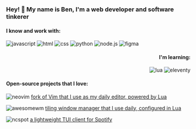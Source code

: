 ### Hey! 👋 My name is Ben, I'm a web developer and software tinkerer

<div align="left" width="50%">

#### I know and work with:
  
![javascript](https://img.shields.io/badge/javascript-f7df1e?&style=for-the-badge&logo=javascript&logoColor=black)
![html](https://img.shields.io/badge/html-ec642a?&style=for-the-badge&logo=html5&logoColor=white)
![css](https://img.shields.io/badge/css-007acc?&style=for-the-badge&logo=css3&logoColor=white)
![python](https://img.shields.io/badge/python-3776AB?style=for-the-badge&logo=python&logoColor=ffdf5a)
![node.js](https://img.shields.io/badge/node.js-339933?style=for-the-badge&logo=node.js&logoColor=white)
![figma](https://img.shields.io/badge/figma-f24e1e?style=for-the-badge&logo=figma&logoColor=white)

</div>

<div align="right" width="50%">
  
#### I'm learning:
  
![lua](https://img.shields.io/badge/lua-2c2d72?&style=for-the-badge&logo=lua&logoColor=white)
![eleventy](https://img.shields.io/badge/eleventy-000000?style=for-the-badge&logo=eleventy&logoColor=white)

</div>

<div align="left" width="50%">

#### Open-source projects that I love:

![neovim](https://img.shields.io/badge/neovim-3789cb?&style=for-the-badge&logo=neovim&logoColor=73b05f)
[fork of Vim that I use as my daily editor, powered by Lua](https://github.com/neovim/neovim)

![awesomewm](https://img.shields.io/badge/awesomeWM-535d6c?&style=for-the-badge&logo=awesomewm&logoColor=white)
[tiling window manager that I use daily, configured in Lua](https://github.com/neovim/neovim)

![ncspot](https://img.shields.io/badge/ncspot-37fc7c?&style=for-the-badge&logo=spotify&logoColor=black)
[a lightweight TUI client for Spotify](https://github.com/hrkfdn/ncspot)

</div>
